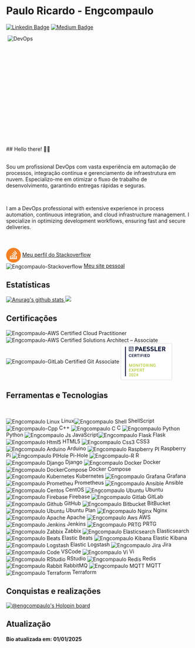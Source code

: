 # Paulo Ricardo - Engcompaulo

[![Linkedin Badge](https://img.shields.io/badge/-LinkedIn-blue?style=flat&logo=LinkedIn&logoColor=white)](https://www.linkedin.com/in/engcompaulo/)
[![Medium Badge](https://img.shields.io/badge/-Medium-000?style=flat&logo=Medium&logoColor=white)](https://medium.com/@engcompaulo)
<!-- [![Instagram Badge](https://img.shields.io/badge/-Instagram-C13584?style=flat&logo=Instagram&logoColor=white)](https://www.instagram.com/engcompaulotic/) -->

<p>
   <img  src="https://github.com/Engcompaulo/engcompaulo_imagens_pub/blob/master/DEVOPS.gif" width="500" height="300" alt="DevOps" align="right">
   ## Hello there! ✌🏻 <br>
   <br>
   <p>Sou um profissional DevOps com vasta experiência em automação de processos, integração contínua e gerenciamento de infraestrutura em nuvem. Especializo-me em otimizar o fluxo de trabalho de desenvolvimento, garantindo entregas rápidas e seguras.  </p>
   <br>
   <p>I am a DevOps professional with extensive experience in process automation, continuous integration, and cloud infrastructure management. I specialize in optimizing development workflows, ensuring fast and secure deliveries.</p>
</p>

<br>
<br>
<img align="center" alt="Engcompaulo-Stackoverflow" src="./img/stackoverflow_sticker-adesivo.png" width="40" height="40"/>
<a href="https://stackoverflow.com/users/10944644/engcompaulo">Meu perfil do Stackoverflow</a><br>
<img align="center" alt="Engcompaulo-Stackoverflow" src="https://cdn.jsdelivr.net/gh/walkxcode/dashboard-icons@master/png/blogger.png" width="40" height="40"/>
<a href="https://www.engcompaulo.com.br/">Meu site pessoal</a>
<br>

## Estatísticas 
<div>
<a href="https://github.com/anuraghazra/github-readme-stats">
<img height="160em" src="https://github-readme-stats.anuraghazra1.vercel.app/api?username=Engcompaulo&show_icons=true&include_all_commits=true&theme=radical" alt="Anurag's github stats" />
</a>
<a href="https://github.com/anuraghazra/github-readme-stats">
  <!-- Change the `github-readme-stats.anuraghazra1.vercel.app` to `github-readme-stats.vercel.app`  -->
  <img height="160em" src="https://github-readme-stats.anuraghazra1.vercel.app/api/top-langs/?username=Engcompaulo&layout=compact&theme=radical" />
</a>
</div>

 <!--![Snake animation](https://github.com/Engcompaulo/Engcompaulo/blob/output/github-contribution-grid-snake.svg) Não funciona mais-->
 ## Certificações
 <div>
 <img align="center" alt="Engcompaulo-AWS Certified Cloud Practitioner" src="https://images.credly.com/size/340x340/images/00634f82-b07f-4bbd-a6bb-53de397fc3a6/image.png"  width="100" height="100" href="https://www.credly.com/badges/0af3dd65-9cb8-41b0-bd96-0f9223dd80fd"/>
 <img align="center" alt="Engcompaulo-AWS Certified Solutions Architect – Associate" src="https://images.credly.com/size/340x340/images/0e284c3f-5164-4b21-8660-0d84737941bc/image.png"  width="100" height="100" href="https://www.credly.com/badges/9d48c2a3-376e-44db-a74c-c44d26cbe751"/>
  <img align="center" alt="Engcompaulo-GitLab Certified Git Associate" src="https://images.credly.com/size/340x340/images/9bc216e6-406e-491f-903f-2f7ca60facc6/image.png"  width="100" height="100" href="https://www.credly.com/badges/33a64b0c-f832-454f-b16d-37bf63e631b0"/>
  <img align="center" alt="Paessler Certified Monitoring Expert 2024" src="./img/badge_certified-monitoring-expert-2024.svg"  width="140" height="100"/>
 </div>

 ## Ferramentas e Tecnologias
 <!-- Liugar para pegar icones https://cdn.jsdelivr.net/gh/walkxcode/dashboard-icons/png/-->
  <div style="display: inline_block"><br>
    <p><img align="center" alt="Engcompaulo Linux" src="https://cdn.jsdelivr.net/gh/devicons/devicon/icons/linux/linux-original.svg" width="40" height="40"/> Linux<img align="center" alt="Engcompaulo Shell" src="https://cdn.jsdelivr.net/gh/walkxcode/dashboard-icons@master/png/shell.png" width="40" height="40"/> ShellScript <img align="center" alt="Engcompaulo-Cpp" src="https://cdn.jsdelivr.net/gh/devicons/devicon/icons/cplusplus/cplusplus-original.svg" width="40" height="40"/> C++ <img align="center" alt="Engcompaulo C" src="https://cdn.jsdelivr.net/gh/devicons/devicon/icons/c/c-original.svg" width="40" height="40"/> C <img align="center" alt="Engcompaulo Python" src="https://cdn.jsdelivr.net/gh/devicons/devicon/icons/python/python-original.svg" width="40" height="40"/> Python <img align="center" alt="Engcompaulo Js" src="https://cdn.jsdelivr.net/gh/devicons/devicon/icons/javascript/javascript-original.svg" width="40" height="40"/> JavaScript<img align="center" alt="Engcompaulo Flask" src="https://cdn.jsdelivr.net/gh/devicons/devicon/icons/flask/flask-original.svg" width="40" height="40"/> Flask <img align="center" alt="Engcompaulo Html5" src="https://cdn.jsdelivr.net/gh/devicons/devicon/icons/html5/html5-original.svg" width="40" height="40"/> HTML5 <img align="center" alt="Engcompaulo Css3" src="https://cdn.jsdelivr.net/gh/devicons/devicon/icons/css3/css3-original.svg" width="40" height="40"/> CSS3 <img align="center" alt="Engcompaulo Arduino" src="https://cdn.jsdelivr.net/gh/devicons/devicon/icons/arduino/arduino-original.svg" width="40" height="40"/> Arduino <img align="center" alt="Engcompaulo Raspberry PI" src="https://cdn.jsdelivr.net/gh/devicons/devicon/icons/raspberrypi/raspberrypi-original.svg" width="40" height="40"/> Raspberry Pi <img align="center" alt="Engcompaulo PIHole" src="https://cdn.jsdelivr.net/gh/walkxcode/dashboard-icons@master/png/pi-hole.png" width="40" height="40"/> Pi-Hole <img align="center" alt="Engcompaulo-R" src="https://cdn.jsdelivr.net/gh/devicons/devicon/icons/r/r-original.svg" width="40" height="40"/> R <img align="center" alt="Engcompaulo Django" src="https://cdn.jsdelivr.net/gh/devicons/devicon/icons/django/django-plain.svg" width="40" height="40"/> Django <img align="center" alt="Engcompaulo Docker" src="https://cdn.jsdelivr.net/gh/devicons/devicon/icons/docker/docker-original.svg" width="40" height="40"/> Docker <img align="center" alt="Engcompaulo DockerCompose" src="https://cdn.jsdelivr.net/gh/walkxcode/dashboard-icons@master/png/docker-compose.png" width="40" height="40"/> Docker Compose <img align="center" alt="Engcompaulo Kubernetes" src="https://cdn.jsdelivr.net/gh/devicons/devicon/icons/kubernetes/kubernetes-plain.svg" width="40" height="40"/> Kubernetes 
    <img align="center" alt="Engcompaulo Grafana" src="https://cdn.jsdelivr.net/gh/devicons/devicon/icons/grafana/grafana-original.svg" width="40" height="40"/> Grafana <img align="center" alt="Engcompaulo Prometheu" src="https://cdn.jsdelivr.net/gh/walkxcode/dashboard-icons@master/png/prometheus.png" width="40" height="40"/> Prometheus <img align="center" alt="Engcompaulo Ansible" src="https://cdn.jsdelivr.net/gh/devicons/devicon/icons/ansible/ansible-original.svg" width="40" height="40"/> Ansible <img align="center" alt="Engcompaulo Centos" src="https://cdn.jsdelivr.net/gh/devicons/devicon/icons/centos/centos-original.svg" width="40" height="40"/> CentOS <img align="center" alt="Engcompaulo Ubuntu" src="https://cdn.jsdelivr.net/gh/walkxcode/dashboard-icons@master/png/ubuntu.png" width="40" height="40"/> Ubuntu <img align="center" alt="Engcompaulo Firebase" src="https://cdn.jsdelivr.net/gh/devicons/devicon/icons/firebase/firebase-plain.svg" width="40" height="40"/> Firebase <img align="center" alt="Engcompaulo Gitlab" src="https://cdn.jsdelivr.net/gh/devicons/devicon/icons/gitlab/gitlab-plain.svg" width="40" height="40"/> GitLab <img align="center" alt="Engcompaulo Github" src="https://cdn.jsdelivr.net/gh/devicons/devicon/icons/github/github-original.svg" width="40" height="40"/> GitHub <img align="center" alt="Engcompaulo Bitbucket" src="https://cdn.jsdelivr.net/gh/devicons/devicon/icons/bitbucket/bitbucket-original.svg" width="40" height="40"/> BitBucket <img align="center" alt="Engcompaulo Ubuntu" src="https://cdn.jsdelivr.net/gh/devicons/devicon/icons/ubuntu/ubuntu-plain.svg" width="40" height="40"/> Ubuntu Plan <img align="center" alt="Engcompaulo Nginx" src="https://cdn.jsdelivr.net/gh/devicons/devicon/icons/nginx/nginx-original.svg" width="40" height="40"/> Nginx <img align="center" alt="Engcompaulo Apache" src="https://cdn.jsdelivr.net/gh/devicons/devicon/icons/apache/apache-original.svg" width="40" height="40"/> Apache <img align="center" alt="Engcompaulo Aws" src="https://upload.wikimedia.org/wikipedia/commons/5/5c/AWS_Simple_Icons_AWS_Cloud.svg" width="40" height="40"/> AWS <img align="center" alt="Engcompaulo Jenkins" src="https://cdn.jsdelivr.net/gh/walkxcode/dashboard-icons@master/png/jenkins.png" width="40" height="40"/> Jenkins <img align="center" alt="Engcompaulo PRTG" src="https://cdn.jsdelivr.net/gh/walkxcode/dashboard-icons@master/png/prtg.png" width="40" height="40"/> PRTG <img align="center" alt="Engcompaulo Zabbix" src="https://cdn.jsdelivr.net/gh/walkxcode/dashboard-icons@master/png/zabbix.png" width="40" height="40"/> Zabbix <img align="center" alt="Engcompaulo Elasticsearch" src="https://cdn.jsdelivr.net/gh/walkxcode/dashboard-icons@master/png/elastic.png" width="40" height="40"/> Elasticsearch <img align="center" alt="Engcompaulo Beats" src="https://cdn.jsdelivr.net/gh/walkxcode/dashboard-icons@master/png/elastic-beats.png" width="40" height="40"/> Elastic Beats <img align="center" alt="Engcompaulo Kibana" src="https://cdn.jsdelivr.net/gh/walkxcode/dashboard-icons@master/png/elastic-kibana.png" width="40" height="40"/> Elastic Kibana <img align="center" alt="Engcompaulo Logstash" src="https://cdn.jsdelivr.net/gh/walkxcode/dashboard-icons@master/png/elastic-logstash.png" width="40" height="40"/> Elastic Logstash <img align="center" alt="Engcompaulo Jira" src="https://cdn.jsdelivr.net/gh/walkxcode/dashboard-icons@master/png/jira.png" width="40" height="40"/> Jira <img align="center" alt="Engcompaulo Code" src="https://cdn.jsdelivr.net/gh/walkxcode/dashboard-icons@master/png/code.png" width="40" height="40"/> VSCode <img align="center" alt="Engcompaulo Vi" src="https://cdn.jsdelivr.net/gh/walkxcode/dashboard-icons@master/png/vi.png" width="40" height="40"/> Vi <img align="center" alt="Engcompaulo RStudio" src="https://cdn.jsdelivr.net/gh/walkxcode/dashboard-icons@master/png/rstudio.png" width="40" height="40"/> RStudio <img align="center" alt="Engcompaulo Redis" src="https://cdn.jsdelivr.net/gh/walkxcode/dashboard-icons@master/png/redis.png" width="40" height="40"/> Redis <img align="center" alt="Engcompaulo Rabbit" src="https://cdn.jsdelivr.net/gh/walkxcode/dashboard-icons@master/png/rabbitmq.png" width="40" height="40"/> RabbitMQ <img align="center" alt="Engcompaulo MQTT" src="https://cdn.jsdelivr.net/gh/walkxcode/dashboard-icons@master/png/mqtt.png" width="40" height="40"/> MQTT <img align="center" alt="Engcompaulo Terraform" src="https://cdn.jsdelivr.net/gh/walkxcode/dashboard-icons@master/png/terraform.png" width="40" height="40"/> Terraform</b>       
  </div>
  
  ## Conquistas e realizações
  [![@engcompaulo's Holopin board](https://holopin.me/engcompaulo)](https://holopin.io/@engcompaulo)
## Atualização
#### Bio atualizada em: 01/01/2025